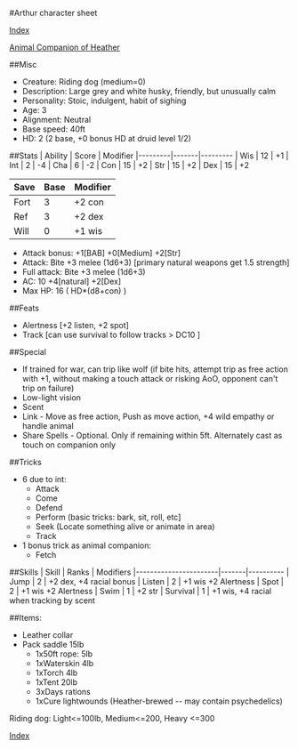 #Arthur character sheet

[Index](./Readme.markdown)

[Animal Companion of Heather](./heather.character.markdown)

##Misc
* Creature: Riding dog (medium=0)
* Description: Large grey and white husky, friendly, but unusually calm
* Personality: Stoic, indulgent, habit of sighing
* Age: 3
* Alignment: Neutral
* Base speed: 40ft
* HD: 2 (2 base, +0 bonus HD at druid level 1/2)

##Stats
| Ability | Score | Modifier
|---------|-------|---------
| Wis     | 12    | +1
| Int     | 2     | -4
| Cha     | 6     | -2
| Con     | 15    | +2
| Str     | 15    | +2
| Dex     | 15    | +2

| Save | Base  | Modifier
|------|-------|---------
| Fort | 3     | +2 con
| Ref  | 3     | +2 dex
| Will | 0     | +1 wis

* Attack bonus: +1[BAB] +0[Medium] +2[Str]
* Attack: Bite +3 melee (1d6+3) [primary natural weapons get 1.5 strength]
* Full attack: Bite +3 melee (1d6+3)
* AC: 10 +4[natural] +2[Dex]
* Max HP: 16 ( HD*(d8+con) )

##Feats
* Alertness [+2 listen, +2 spot]
* Track [can use survival to follow tracks > DC10 ]

##Special
* If trained for war, can trip like wolf (if bite hits, attempt trip as free action with +1, without making a touch attack or risking AoO, opponent can't trip on failure)
* Low-light vision
* Scent
* Link - Move as free action, Push as move action, +4 wild empathy or handle animal
* Share Spells - Optional. Only if remaining within 5ft. Alternately cast as touch on companion only

##Tricks

* 6 due to int:
  * Attack
  * Come
  * Defend
  * Perform (basic tricks: bark, sit, roll, etc]
  * Seek (Locate something alive or animate in area)
  * Track
* 1 bonus trick as animal companion:
  * Fetch

##Skills
| Skill                 | Ranks | Modifiers
|-----------------------|-------|----------
| Jump                  | 2     | +2 dex, +4 racial bonus
| Listen                | 2     | +1 wis +2 Alertness
| Spot                  | 2     | +1 wis +2 Alertness
| Swim                  | 1     | +2 str
| Survival              | 1     | +1 wis, +4 racial when tracking by scent

##Items:
* Leather collar
* Pack saddle 15lb
  * 1x50ft rope: 5lb
  * 1xWaterskin 4lb
  * 1xTorch 4lb
  * 1xTent 20lb
  * 3xDays rations
  * 1xCure lightwounds (Heather-brewed -- may contain psychedelics)

Riding dog: Light<=100lb, Medium<=200, Heavy <=300

[Index](./Readme.markdown)

